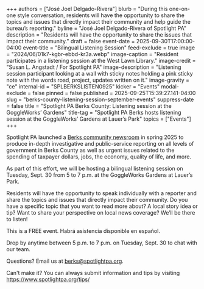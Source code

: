+++
authors = ["José Joel Delgado-Rivera"]
blurb = "During this one-on-one style conversation, residents will have the opportunity to share the topics and issues that directly impact their community and help guide the bureau’s reporting."
byline = "José Joel Delgado-Rivera of Spotlight PA"
description = "Residents will have the opportunity to share the issues that impact their community."
draft = false
event-date = 2025-09-30T17:00:00-04:00
event-title = "Bilingual Listening Session"
feed-exclude = true
image = "2024/06/01k7-kgbr-ebbd-kr3a.webp"
image-caption = "Resident participates in a listening session at the West Lawn Library."
image-credit = "Susan L. Angstadt / For Spotlight PA"
image-description = "Listening session participant looking at a wall with sticky notes holding a pink sticky note with the words road, project, updates written on it."
image-gravity = "ce"
internal-id = "SPLBERKSLISTEN0925"
kicker = "Events"
modal-exclude = false
pinned = false
published = 2025-09-25T15:39:27.141-04:00
slug = "berks-county-listening-session-september-events"
suppress-date = false
title = "Spotlight PA Berks County: Listening session at the GoggleWorks’ Gardens"
title-tag = "Spotlight PA Berks hosts listening session at the GoggleWorks’ Gardens at Lauer’s Park"
topics = ["Events"]
+++

Spotlight PA launched a <a href="https://www.spotlightpa.org/berks">Berks community newsroom</a> in spring 2025 to produce in-depth investigative and public-service reporting on all levels of government in Berks County as well as urgent issues related to the spending of taxpayer dollars, jobs, the economy, quality of life, and more.

As part of this effort, we will be hosting a bilingual listening session on Tuesday, Sept. 30 from 5 to 7 p.m. at the GoggleWorks Gardens at Lauer’s Park.

Residents will have the opportunity to speak individually with a reporter and share the topics and issues that directly impact their community. Do you have a specific topic that you want to read more about? A local story idea or tip? Want to share your perspective on local news coverage? We’ll be there to listen!

This is a FREE event. Habrá asistencia disponible en español.

Drop by anytime between 5 p.m. to 7 p.m. on Tuesday, Sept. 30 to chat with our team.

Questions? Email us at <a href="mailto:berks@spotlightpa.org">berks@spotlightpa.org</a>.

Can&#39;t make it? You can always submit information and tips by visiting <a href="https://www.spotlightpa.org/tips/">https://www.spotlightpa.org/tips/</a><u></u>

